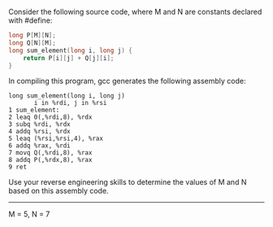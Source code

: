 Consider the following source code, where M and N are constants declared with #define:

```c
long P[M][N];
long Q[N][M];
long sum_element(long i, long j) {
    return P[i][j] + Q[j][i];
}
```

In compiling this program, gcc generates the following assembly code:

```
long sum_element(long i, long j)
       i in %rdi, j in %rsi
1 sum_element:
2 leaq 0(,%rdi,8), %rdx
3 subq %rdi, %rdx
4 addq %rsi, %rdx
5 leaq (%rsi,%rsi,4), %rax
6 addq %rax, %rdi
7 movq Q(,%rdi,8), %rax
8 addq P(,%rdx,8), %rax
9 ret
```

Use your reverse engineering skills to determine the values of M and N based on this assembly code.

***

M = 5, N = 7